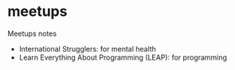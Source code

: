 # meetups

Meetups notes

- International Strugglers: for mental health
- Learn Everything About Programming (LEAP): for programming
